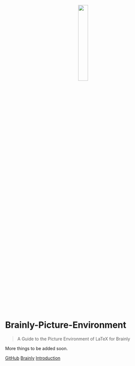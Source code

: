 <p align='center'> <a href="https://brainly.in/app/profile/23926353/"> <img class="intro" width="25%" src="https://hi-static.z-dn.net/files/da8/0ffad3c1ede6a806ec1724190723de04.jpg" ></a></p>

# Brainly-Picture-Environment
> A Guide to the Picture Environment of LaTeX for Brainly 

More things to be added soon.

[GitHub](https://github.com/Git-Ankitraj/brainly-picture-environment/)
[Brainly](https://www.brainly.in/app/profile/23926353/)
[Introduction](#picture-environment-latex-on-brainly)
